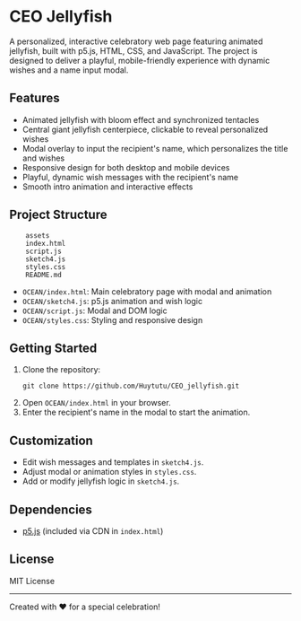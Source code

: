 # CEO Jellyfish

A personalized, interactive celebratory web page featuring animated jellyfish, built with p5.js, HTML, CSS, and JavaScript. The project is designed to deliver a playful, mobile-friendly experience with dynamic wishes and a name input modal.

## Features
- Animated jellyfish with bloom effect and synchronized tentacles
- Central giant jellyfish centerpiece, clickable to reveal personalized wishes
- Modal overlay to input the recipient's name, which personalizes the title and wishes
- Responsive design for both desktop and mobile devices
- Playful, dynamic wish messages with the recipient's name
- Smooth intro animation and interactive effects

## Project Structure
``` 
    assets
    index.html
    script.js
    sketch4.js
    styles.css
    README.md
```

- `OCEAN/index.html`: Main celebratory page with modal and animation
- `OCEAN/sketch4.js`: p5.js animation and wish logic
- `OCEAN/script.js`: Modal and DOM logic
- `OCEAN/styles.css`: Styling and responsive design

## Getting Started
1. Clone the repository:
   ```
   git clone https://github.com/Huytutu/CEO_jellyfish.git
   ```
2. Open `OCEAN/index.html` in your browser.
3. Enter the recipient's name in the modal to start the animation.

## Customization
- Edit wish messages and templates in `sketch4.js`.
- Adjust modal or animation styles in `styles.css`.
- Add or modify jellyfish logic in `sketch4.js`.

## Dependencies
- [p5.js](https://p5js.org/) (included via CDN in `index.html`)

## License
MIT License

---
Created with ❤️ for a special celebration!